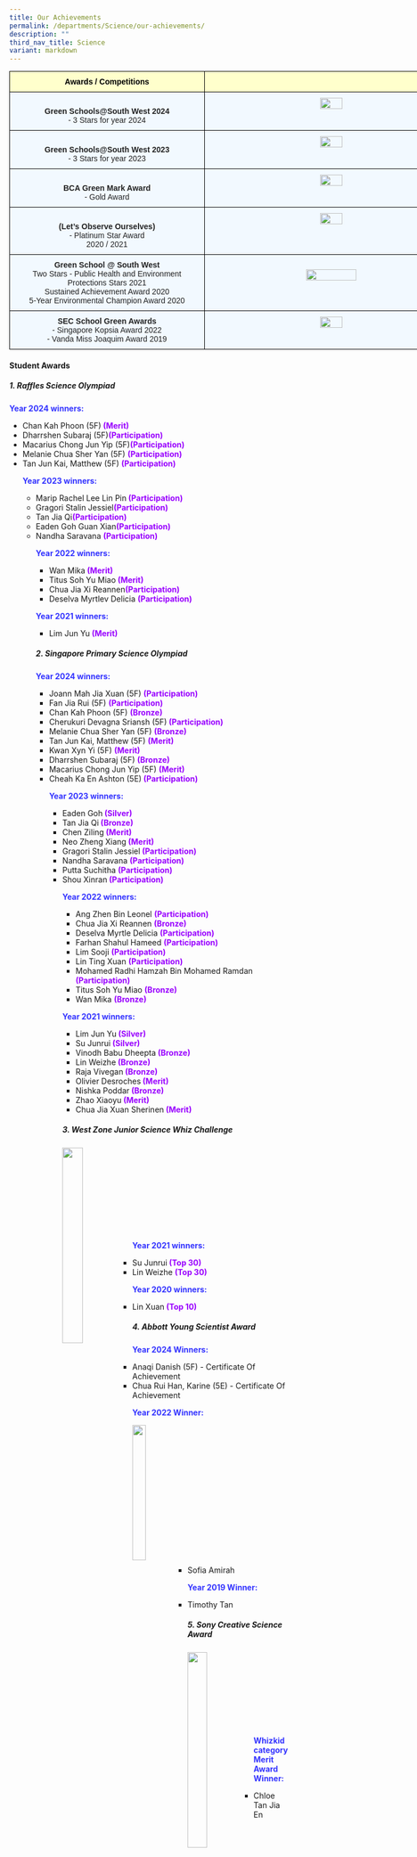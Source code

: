 ```yaml
---
title: Our Achievements
permalink: /departments/Science/our-achievements/
description: ""
third_nav_title: Science
variant: markdown
---
```

<style type="text/css">
.tg  {border-collapse:collapse;border-spacing:0;margin:0px auto;}
.tg td{border-color:black;border-style:solid;border-width:1px;font-family:Arial, sans-serif;font-size:14px;
  overflow:hidden;padding:10px 5px;word-break:normal;}
.tg th{border-color:black;border-style:solid;border-width:1px;font-family:Arial, sans-serif;font-size:14px;
  font-weight:normal;overflow:hidden;padding:10px 5px;word-break:normal;}
.tg .tg-da8v{background-color:#F2F9FF;color:#222;text-align:center;vertical-align:top}
.tg .tg-r129{background-color:#F2F9FF;color:#222;text-align:center;vertical-align:middle}
.tg .tg-d0eu{background-color:#F2F9FF;color:#222;text-align:center;vertical-align:top}
.tg .tg-a5i5{background-color:#FFFFCC;color:#000;font-weight:bold;text-align:center;vertical-align:top}
.tg .tg-i38w{background-color:#F2F9FF;color:#222;font-weight:bold;text-align:center;vertical-align:top}
</style>

<table class="tg" style="undefined;table-layout: fixed; width: 807px">
<colgroup>
<col style="width: 350px">
<col style="width: 457px">
</colgroup>
<tbody>
  <tr>
    <td class="tg-a5i5">Awards / Competitions</td>
    <td class="tg-a5i5"></td>
		 </tr>
  <tr>
		<td class="tg-d0eu"><br><b>Green Schools@South West 2024</b><br>- 3 Stars for year 2024<br> </td>
    <td class="tg-da8v"><img style="width:30%" src="/images/Green_Schools_SouthWest_2024_3_Stars_Award_CPS.png"></td>
		 </tr>
  <tr>
		<td class="tg-d0eu"><br><b>Green Schools@South West 2023</b><br>- 3 Stars for year 2023<br> </td>
    <td class="tg-da8v"><img style="width:30%" src="/images/GreenSchools_SW2023.png"></td>
  </tr>
  <tr>
		<td class="tg-d0eu"><br><b>BCA Green Mark Award</b><br>- Gold Award<br> </td>
    <td class="tg-da8v"><img style="width:30%" src="/images/Greenmark.png"></td>
  </tr>
<tr>
    <td class="tg-d0eu"><br><b>(Let’s Observe Ourselves)</b><br>- Platinum Star Award<br> 2020 / 2021</td>
    <td class="tg-da8v"><img style="width:30%" src="/images/LOO Awards.jpg"></td>
  </tr>
<tr>
    <td class="tg-d0eu"><b>Green School @ South West</b><br>Two Stars - Public Health and Environment Protections Stars 2021<br>Sustained Achievement Award 2020<br>5-Year Environmental Champion Award 2020 </td>
	<td class="tg-da8v"><br><img style="width:45%" src="/images/Green School.png"></td>
  </tr>
  <tr>
		<td class="tg-d0eu"><b>SEC School Green Awards</b><br> - Singapore Kopsia Award 2022<br>- Vanda Miss Joaquim Award 2019</td>
    <td class="tg-da8v"><img style="width:30%" src="/images/SEC%20Starhub.jpg"></td>
  </tr>
</tbody>
</table>
	
<h4>Student Awards</h4>
<h5>1. Raffles Science Olympiad</h5>

<p><b style="color:#3333FF">Year 2024 winners:</b>
	</p><ul>
<li>Chan Kah Phoon (5F)<b style="color:#9900FF"> (Merit)</b></li>
<li>Dharrshen Subaraj (5F)<b style="color:#9900FF">(Participation)</b></li>
<li>Macarius Chong Jun Yip (5F)<b style="color:#9900FF">(Participation)</b></li>
<li>Melanie Chua Sher Yan (5F) <b style="color:#9900FF">(Participation)</b></li>
<li>Tan Jun Kai, Matthew (5F) <b style="color:#9900FF">(Participation)</b></li>
	
<p><b style="color:#3333FF">Year 2023 winners:</b>
	</p><ul>
<li>Marip Rachel Lee Lin Pin<b style="color:#9900FF"> (Participation)</b></li>
<li>Gragori Stalin Jessiel<b style="color:#9900FF">(Participation)</b></li>
<li>Tan Jia Qi<b style="color:#9900FF">(Participation)</b></li>
<li>Eaden Goh Guan Xian<b style="color:#9900FF">(Participation)</b></li>
<li>Nandha Saravana <b style="color:#9900FF">(Participation)</b></li>

<p><b style="color:#3333FF">Year 2022 winners:</b>
</p><ul>
<li>Wan Mika<b style="color:#9900FF"> (Merit)</b></li>
<li>Titus Soh Yu Miao<b style="color:#9900FF"> (Merit)</b></li>
<li>Chua Jia Xi Reannen<b style="color:#9900FF">(Participation)</b></li>
<li>Deselva Myrtlev Delicia <b style="color:#9900FF">(Participation)</b></li>
</ul>
	
<p><b style="color:#3333FF">Year 2021 winners:</b>

</p><ul>
<li>Lim Jun Yu<b style="color:#9900FF"> (Merit)</b></li>
</ul>
	
<h5>2. Singapore Primary Science Olympiad</h5>

<p><b style="color:#3333FF">Year 2024 winners:</b>
</p><ul>
<li>Joann Mah Jia Xuan (5F) <b style="color:#9900FF"> (Participation)</b></li>
<li>Fan Jia Rui (5F) <b style="color:#9900FF"> (Participation)</b></li>
<li>Chan Kah Phoon (5F) <b style="color:#9900FF"> (Bronze)</b></li>
<li>Cherukuri Devagna Sriansh (5F)<b style="color:#9900FF"> (Participation)</b></li>
<li>Melanie Chua Sher Yan (5F) <b style="color:#9900FF"> (Bronze)</b></li>
<li>Tan Jun Kai, Matthew (5F) <b style="color:#9900FF"> (Merit)</b></li>
<li>Kwan Xyn Yi (5F) <b style="color:#9900FF"> (Merit)</b></li>
<li>Dharrshen Subaraj (5F) <b style="color:#9900FF"> (Bronze)</b></li>
	<li>Macarius Chong Jun Yip (5F) <b style="color:#9900FF"> (Merit)</b></li>
	<li>Cheah Ka En Ashton (5E)<b style="color:#9900FF"> (Participation)</b></li>
	
	
<p><b style="color:#3333FF">Year 2023 winners:</b>
</p><ul>
<li>Eaden Goh<b style="color:#9900FF"> (Silver)</b></li>
<li>Tan Jia Qi<b style="color:#9900FF"> (Bronze)</b></li>
<li> Chen Ziling<b style="color:#9900FF"> (Merit)</b></li>
<li>Neo Zheng Xiang<b style="color:#9900FF"> (Merit)</b></li>
<li>Gragori Stalin Jessiel<b style="color:#9900FF"> (Participation)</b></li>
<li>Nandha Saravana <b style="color:#9900FF"> (Participation)</b></li>
	<li>Putta Suchitha <b style="color:#9900FF"> (Participation)</b></li>
	<li>Shou Xinran<b style="color:#9900FF"> (Participation)</b></li>

	
	
<p><b style="color:#3333FF">Year 2022 winners:</b>
</p><ul>
<li>Ang Zhen Bin Leonel <b style="color:#9900FF"> (Participation)</b></li>
<li>Chua Jia Xi Reannen <b style="color:#9900FF"> (Bronze)</b></li>
<li>Deselva Myrtle Delicia <b style="color:#9900FF"> (Participation)</b></li>
<li>Farhan Shahul Hameed <b style="color:#9900FF"> (Participation)</b></li>
<li>Lim Sooji <b style="color:#9900FF"> (Participation)</b></li>
<li>Lin Ting Xuan <b style="color:#9900FF"> (Participation)</b></li>
<li>Mohamed Radhi Hamzah Bin Mohamed Ramdan <b style="color:#9900FF"> (Participation)</b></li>
<li>Titus Soh Yu Miao <b style="color:#9900FF"> (Bronze)</b></li>
<li>Wan Mika <b style="color:#9900FF"> (Bronze)</b></li>
</ul>

<p><b style="color:#3333FF">Year 2021 winners:</b>

</p><ul>
<li>Lim Jun Yu<b style="color:#9900FF"> (Silver)</b></li>
<li>Su Junrui<b style="color:#9900FF"> (Silver)</b></li>
<li>Vinodh Babu Dheepta<b style="color:#9900FF"> (Bronze)</b></li>
<li>Lin Weizhe<b style="color:#9900FF"> (Bronze)</b></li>
<li>Raja Vivegan<b style="color:#9900FF"> (Bronze)</b></li>
<li>Olivier Desroches<b style="color:#9900FF"> (Merit)</b></li>
<li>Nishka Poddar<b style="color:#9900FF"> (Bronze)</b></li>
<li>Zhao Xiaoyu<b style="color:#9900FF"> (Merit)</b></li>
<li>Chua Jia Xuan Sherinen<b style="color:#9900FF"> (Merit)</b></li>
</ul>
	
<h5>3. West Zone Junior Science Whiz Challenge</h5>
<img align="left" style="width:30%" src="/images/Students award 1.jpg">
<br><br><br><br><br><br><br><br><br>
<p><b style="color:#3333FF">Year 2021 winners:</b>
	
</p><ul>
<li>Su Junrui<b style="color:#9900FF"> (Top 30)</b></li>
<li>Lin Weizhe <b style="color:#9900FF"> (Top 30)</b></li>
</ul>

<p><b style="color:#3333FF">Year 2020 winners:</b>
</p><ul>
<li>Lin Xuan<b style="color:#9900FF"> (Top 10)</b></li>
</ul>

<h5>4. Abbott Young Scientist Award</h5>
  <p><b style="color:#3333FF"> Year 2024 Winners:</b>
 </p><ul>
  <li>Anaqi Danish (5F)  - Certificate Of Achievement</li>
	<li>Chua Rui Han, Karine (5E)  - Certificate Of Achievement</li>
   </ul>	

   <p><b style="color:#3333FF">Year 2022 Winner:</b>
</p><ul>
<img align="left" style="width:25%" src="/images/Students award 2.jpg">
<br><br><br><br><br><br><br><br><br><br><br><br><br><br><ul>
<li>Sofia Amirah</li>
</ul>	

<p><b style="color:#3333FF">Year 2019 Winner:</b>
</p><ul>
<li>Timothy Tan</li>
</ul>

<h5>5. Sony Creative Science Award</h5>
<img align="left" style="width:30%" src="/images/whizkid2.jpg">
<br><br><br><br><br><br><br><br>
<p><b style="color:#3333FF">Whizkid category Merit Award Winner:</b>

</p><ul>
<li>Chloe Tan Jia En</li>
</ul>

<style>
.tg  {border-collapse:collapse;border-spacing:0;margin:0px auto;}
.tg td{border-color:black;border-style:solid;border-width:1px;font-family:Arial, sans-serif;font-size:14px;
  overflow:hidden;padding:10px 5px;word-break:normal;}
.tg th{border-color:black;border-style:solid;border-width:1px;font-family:Arial, sans-serif;font-size:14px;
  font-weight:normal;overflow:hidden;padding:10px 5px;word-break:normal;}
.tg .tg-0lax{text-align:left;vertical-align:top}
.tg .tg-nrix{text-align:center;vertical-align:middle}
</style>

<table style="undefined;table-layout: fixed; width: 660px" class="tg">
<colgroup>
<col style="width:110x">
<col style="width: 350px">
<col style="width: 300px">
</colgroup>
<tbody>
 <tr>
    <td class="tg-0lax"></td>
		<td class="tg-0lax"><a href="/departments/Science/"><img style="width:60%" src="/images/Science Department button.png"></a></td>
	 <td class="tg-0lax"></td>
</tr>
</tbody>
</table></ul></ul></ul></ul></ul>